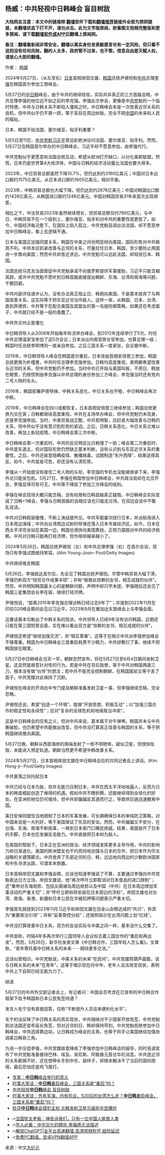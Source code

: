  <!-- 面包屑导航 --> <h2>杨威：中共轻视中日韩峰会 盲目树敌</h2> <p class="notice"><b>大陆网友注意：本文中的链接除 <a href="https://github.com/bannedbook/fanqiang" >翻墙</a>软件下载和<a href="https://github.com/killgcd/justmysocks/blob/master/README.md">翻墙推荐</a>链接外全部为禁网链接，未翻墙状态下打不开，请勿点击。此为文字版禁闻，欲看图文视频完整版和更多禁闻，请下载<a href="https://github.com/bannedbook/fanqiang">翻墙软件或APP</a>后翻墙上禁闻网。</p><p>备注：翻墙看新闻非常安全，翻墙以真实身份发表敏感言论有一定风险，但只看不说则没有任何风险，翻的人太多，政府管不过来，也不管。信息自由是天赋人权，请放心大胆的翻墙。</b></p>  <div class="entry"> <p>作者： <a href="https://www.bannedbook.org/bnews/tag/%e6%9d%a8%e5%a8%81/" class="st_tag internal_tag" rel="tag" title="标签 杨威 下的日志">杨威</a></p> <p id="conimg">2024年5月27日，（从左至右）<a href="https://www.bannedbook.org/bnews/tag/%e6%97%a5%e6%9c%ac/" class="st_tag internal_tag" rel="tag" title="标签 日本 下的日志">日本</a>首相岸田文雄、<a href="https://www.bannedbook.org/bnews/tag/%e9%9f%a9%e5%9b%bd/" class="st_tag internal_tag" rel="tag" title="标签 韩国 下的日志">韩国</a>总统尹锡悦和<a href="https://www.bannedbook.org/bnews/tag/%e4%b8%ad%e5%85%b1/" class="st_tag internal_tag" rel="tag" title="标签 中共 下的日志">中共</a>总理<a href="https://www.bannedbook.org/bnews/tag/%e6%9d%8e%e5%bc%ba/" class="st_tag internal_tag" rel="tag" title="标签 李强 下的日志">李强</a>在韩国首尔参加工商峰会。</p> <p>5月27日的<a href="https://www.bannedbook.org/bnews/tag/%E4%B8%AD%E6%97%A5%E9%9F%A9/" class="st_tag internal_tag" rel="tag" title="标签 中日韩 下的日志">中日韩</a>峰会，由于中共的继续轻视，实际并非真正的三方首脑会晤，中共总理李强的地位远不如之前的李克强。李强此次参会，更像是中<a href="https://www.bannedbook.org/bnews/tag/%E5%85%B1%E5%85%9A/" class="st_tag internal_tag" rel="tag" title="标签 共党 下的日志">共党</a>魁的一个临时特使。中共与日韩关系不断陷入僵局之时，中日韩峰会本是一次改善近邻关系的良机，但中共似乎仍不屑一顾，等于盲目在周边树敌，完全不顾<span class='wp_keywordlink_affiliate'><a href="https://www.bannedbook.org/" title="中国" target="_blank">中国</a></span>的未来和人民的福祉。</p> <p>日本、韩国不如法国、塞尔维亚、匈牙利重要？</p> <p>5月5日至11日，<a href="https://www.bannedbook.org/bnews/tag/%e4%b8%ad%e5%85%b1%e5%85%9a%e9%ad%81/" class="st_tag internal_tag" rel="tag" title="标签 中共党魁 下的日志">中共党魁</a><a href="https://www.bannedbook.org/bnews/tag/%e4%b9%a0%e8%bf%91%e5%b9%b3/" class="st_tag internal_tag" rel="tag" title="标签 习近平 下的日志">习近平</a>曾远赴欧洲访问法国、塞尔维亚、匈牙利。然而，5月27日在韩国首尔举办的中日韩峰会，习近平却不愿意参加，由李强代行。</p> <p>中共党魁似乎更愿意和法国总统互动，希望从欧洲打开缺口，以分化美欧联盟。然而，日本仍是世界第4大经济体，中国与日韩的经济活动量比法国也要大得多。</p> <p>2023年，中日贸易总额虽然下降10.7%，但仍达到约3180亿美元；中国对日本出口额约1575亿美元，从日本进口额约1605亿美元，相对平衡。</p> <p>2023年，中韩贸易总额也大幅下降，但仍达到约2676亿美元；中国对韩国出口额约1428亿美元，从韩国进口额约1248亿美元。中国对韩国贸易31年来首次出现顺差。</p> <p>相比之下，中法贸易2023年虽然继续增长，但贸易总额仅约789亿美元，与中日、中韩贸易不在一个级别上，塞尔维亚、匈牙利对中共的重要性就更低了。如今，中国经济每况愈下，在国际上陷入孤立，中共党魁高调出访法国，却不愿意参加中日韩峰会，看上去逻辑不通。</p> <p>日本与美国正加强同盟关系，韩国在中美之间也明显倾向美国，国际形势对中共极其不利。中共本应抓紧改善与近邻的关系，尽量拉住日本、韩国，至少要防止两国进一步靠向美国；然而中共却舍近求远，中共党魁可以远赴法国，却轻视日本、韩国。</p> <p>法国总统马克龙当面敦促中共党魁承诺不向俄罗斯提供军事援助，习近平只能含糊其辞。或许中共党魁不愿听到日韩首脑直接提出朝鲜、东海、台湾和南海等问题，干脆回避。</p> <p>中共内部评估或许认为，没有办法真正阻止日、韩倒向美国，于是基本放弃了与两国改善关系。这实际等于把东亚近邻当作敌人。这样一来，从韩国、日本、台湾、直到菲律宾，中共等于在配合美国及其盟友的第一岛链防御策略，如果还在考虑面子，中共就已经不是一般的愚蠢了。</p>  <p>中共外交何止是僵化</p> <p>中日韩领导人从2008年开始每年轮流举办峰会，到2012年连续举行了5次。时任中共总理温家宝参加了这5次会议；日本派出内阁官房长官参加，也算总理一级；韩国时任总统李明博则一直亲自参加。之后三国关系一度紧张，会议被中断。</p> <p>2015年，中日韩领导人峰会在韩国首尔重启，日本改由首相安倍晋三参加，韩国总统更换为朴槿惠，中共时任总理李克强参加。日韩均高度重视，表明都希望改善与近邻的关系，但中共党魁仍不参加。当时中共已开始与美国叫板，不把日、韩放在眼里，仍按惯例由李克强以中共总理的身份参加三方峰会，李克强当时还有党内二号人物的名头。</p> <p>2016年，韩国部署萨德导弹，中韩关系恶化，中日关系也不睦，中日韩峰会再次中断。</p> <p>2019年，中日韩峰会在四川成都恢复，日本首相安倍晋三继续参加；韩国总统更换为文在寅；日韩都继续高度重视。中共在主场举办峰会，但中共党魁仍未现身，还是李克强参加。当时，中美贸易战正酣，中共若明智，应赶紧大幅改善与日韩的关系，但中共似乎没有意识到形势的紧迫。之后，日韩关系恶化，中日关系又难以改善，再加上新冠疫情，中日韩峰会第三次中断。</p> <p>中日韩峰会第一次重启时，中共的反应明显比日韩慢了一拍；峰会第二次重启时，中共是东道主，但对国际形势仍然缺乏基本判断，没有认识到与东亚近邻关系的重要性。之后，中共还故意隐瞒疫情、散播病毒，试图制造“东升西降”，结果适得其反。如今，中共岌岌可危，却还没有认清形势。</p> <p>李强从一开始就没有接住二号人物的头衔，李克强的专机也没能被继承下来，李强外访只能坐包机。5月27日，李强在韩国参加中日韩峰会，中共政治局却在北京开会，李强显得可有可无，中共等于降低了参加三方峰会的级别。</p> <p>李强在峰会现场大概只能念稿，没有权限和日韩首脑真正磋商。中日韩峰会实际变成了日韩+1峰会，李强与日韩首脑的会晤应该也只能走过场，在双边会谈中不敢乱说话。</p> <p>中共对日韩假装傲慢，不断上演战狼外交。中共军舰屡次绕行日本，并派航母进入日本周边海域；中共向台湾周边试射的导弹还落入日本专属经济区。如今，日本在西太平洋完全站在美国一边，韩国也很快向美国靠拢，正努力摆脱对中共的经济依赖。中共对日韩只能再打经济牌，但作用却越来越小了。</p> <p>2024年5月26日，韩国总统尹锡悦（左）和中共总理李强（右）在首尔会谈，现场只有李强试图维持笑容。(Ahn Young-Joon– Pool/Getty Images)</p> <p>中共继续推走韩国</p> <p>5月26日，李强抵达首尔后，先会见了韩国总统尹锡悦。尽管中韩贸易大幅下滑，李强仍称双方“经贸合作成果丰硕”；并称“做彼此信赖的友邻、相互成就的伙伴”。然而，中共明知韩国最关心的是朝鲜问题，声明中却只字未提。李强随后还会见了韩国三星集团会长李在镕，继续打经济牌。</p>  <p>尹锡悦说，“距离2015年李克强总理访韩已经过去9年了”；并提到2022年11月在印尼G20峰会期间会见过习近平，2023年9月在雅加达东盟峰会上与李强会面。</p> <p>这番话基本勾勒出了中韩关系的现状。中共领导人已经9年没有访问韩国，近期还只能在第三国短暂会面，实在难以看出双方是“信赖的友邻、相互成就的伙伴”。</p> <p>尹锡悦还希望“继续加强交流”，并“相互尊重”。这等于在暗示中共派李强参加峰会不够尊重。韩国为中日韩峰会三度重启耗费不少精力，中共却敷衍了事，继续不把韩国放在眼里。</p> <p>5月27日中日韩峰会当天一早，朝鲜忽然宣布，将在5月27日至6月4日期间发射卫星。这显然是故意针对性的行为。若是中共在背后指使，等于中共对韩国两面三刀，根本没有做“伙伴”的想法；若中共不能完全控制朝鲜，在韩国面前又等于丢了面子。中共党媒对此保持了沉默。</p> <p>尹锡悦在峰会的开场白中专门提及朝鲜准备发射卫星一事，但李强继续念稿，完全忽略。</p> <p>尹锡悦还说，希望“创造一个环境”，能够“开放思想、积极互动”；以“加强三国合作的稳定性和永续性”；应对“复杂的全球危机和地缘政治冲突”。</p> <p>这是中日韩峰会的应有之义，但对中共来说，基本属于对牛弹琴。韩国并未与中共撕破脸，也仍希望中共能做出改变，但中共没打算真正改善与韩国的关系，等于把韩国继续推向美国。</p> <p>5月27日晚，朝鲜从西部海岸的南端发射了一枚不明物体，疑似卫星，但很快坠毁，未能进入预定轨道。朝鲜当然更不希望中韩改善关系。</p> <p>2024年5月27日，日本首相岸田文雄在中日韩峰会后的共同记者会上讲话。(Kim Hong-ji– Pool/Getty Images)</p> <p>中共衰落之际托起日本</p> <p>中共已经与日本为敌，但并无能力压制日本，中共在西太平洋咄咄逼人，反而为日本的再度崛起创造了难得的机遇。假如中共不瞎折腾，还能继续得到全球化的好处，在亚洲的地位仍可维持，但中共却偏偏反其道而行之，导致供应链迅速撤离中国。</p> <p>美日安保同盟恰当地限制了日本的军事发展，可长期确保日本的单纯防卫策略，对中国来说是一大利好，等于美国保证了东亚的安全。然而，中共偏偏又不安分，在台海、东海、南海不断挑事，一再到日本家门口耀武扬威。结果，美国放开了日本的手脚，日本也在发展反击能力。中共直接把日本树为敌人。</p>  <p>在美国的帮助下，日本正在亚洲的政治、经济领域发挥更多主导作用，中共的影响力却日渐退化。美国的欧洲盟友也不约而同地加强与日本的合作，把日本作为印太战略的关键落脚点。中共舍弃了东部近邻的日、韩，远远地向西边的少数欧洲国家和中东寻求出路，可谓本末倒置。</p> <p>日本首相岸田文雄和李强会晤，应该也知道李强说了不算，主要通过李强向中共党魁表达日方立场。岸田文雄说，他“再次呼吁立即取消对日本食品的进口限制”；还“重申对东海局势、包括尖阁诸岛周边局势以及中国（中共）在日本周边增加军事活动的严重关切”；并“呼吁立即拆除安装在日本周边的浮标”。岸田文雄也对台湾、南海、香港、新疆和日本公民在华被扣押等问题表示严重关切。</p> <p>李强首先就提到2023年11月习近平和岸田文雄在旧金山会晤达成的“共识”，称其为“重要政治引领”；并称“妥善管控分歧”；还按照指示在台湾问题上划“红线”。</p> <p>中共没打算改善中日关系，双方的会谈实际与中美之间一样，基本没什么交集了。</p> <p>中共宣称，时隔4年多再次举行三国领导人会议标志着三国合作的“重启和再出发”。然而，5月26日，新华社发表文章《中日韩合作，三国年轻人怎么看》。文章称，“青年寄托着中日韩关系的未来⋯⋯期待更多交流。”</p> <p>这话似曾相识。中共党魁说，中美关系的未来“在民间”。中共党媒照葫芦画瓢，说与日韩关系的未来“在青年”。这等于暗示现在的中年、老年人没法改变现状，表明中共上下自知已经无能为力了。</p> <p>结语</p> <p>5月27日的中共外交部记者会上，有记者问：中国会否考虑在已宣布的中日韩合作框架下给予韩国和日本公民免签待遇？</p> <p>发言人毛宁没有直接回答，仅称“不断提升人员往来便利化水平”。</p> <p>毛宁的话反映了中日韩关系的真实现状，中共相继对不少国家开放免签，中共党魁到访法国还宣布延长免签，但对近邻的日、韩却保持苛刻。中共党魁拒绝参加中日韩峰会，中共选择靠边站，让日韩成为峰会的主角，也等于拱手让美国继续加强协调美日韩铁三角。</p> <p>为进一步压低李强，中共党媒故意降格了李强参加中日韩峰会的报导，同时高调宣布了中共党魁准备接待巴林、埃及、突尼斯、阿联酋元首访华的消息。中共连近邻的关系都搞不好，还在想伸长手到中东、装样子，却根本解决不了当前的国际困境，最后恐怕还是鸡飞蛋打。</p> <!--<div id="taboola-mid-1"></div>--><ul class='op-related-articles' title='相关阅读'> <li><a href='https://www.bannedbook.org/bnews/baitai/20240529/2042626.html' target='_blank'>专家：<b>中日韩</b>峰会举行的意义</a></li> <li><a href='https://www.bannedbook.org/bnews/comments/20240528/2042592.html' target='_blank'>时事大家谈：<b>中日韩</b>重启峰会，三国关系能“重启”吗？</a></li> <li><a href='https://www.bannedbook.org/bnews/ssgc/20240528/2042506.html' target='_blank'>中共轻视<b>中日韩</b>峰会 盲目树敌</a></li> <li><a href='https://www.bannedbook.org/bnews/bannedvideo/20240528/2042495.html' target='_blank'>时事大家谈：外有军演、内有抗议，520后的台湾怎么走？<b>中日韩</b>重启峰会，三国关系能“重启”吗？</a></li> <li><a href='https://www.bannedbook.org/bnews/headline/20240528/2042426.html' target='_blank'>批评<b>中日韩</b>峰会侵犯主权 北韩发射卫星示威却半空爆炸</a></li> </ul> <ul class="texttj"> <li>🔥<a href="https://www.bannedbook.org/bnews/ssgc/20230219/1850782.html" target="_blank">法国犹太老板：神告诉我们，只有一位中国人能救人类</a></li> <li>🔥<a href="https://www.bannedbook.org/bnews/comments/20220220/1694796.html" target="_blank">华人必看：中华文化的飓风 幸福感无法描述</a></li> <li>🔥<a href="https://github.com/bannedbook/fanqiang/wiki/V2ray%E6%9C%BA%E5%9C%BA" target="_blank">解锁ChatGPT|全平台高速翻墙:高清视频秒开,超低延迟</a></li> <li>🔥<a href="https://github.com/bannedbook/fanqiang/wiki/%E7%A6%81%E9%97%BB%E7%BD%91%E5%AE%89%E5%8D%93%E7%BF%BB%E5%A2%99%E6%96%B0%E9%97%BBAPP" target="_blank">免费PC翻墙、安卓VPN翻墙APP</a></li> </ul><p class="src-info">来源：中文<span class='wp_keywordlink_affiliate'><a href="http://www.epochtimes.com/" title="大纪元" target="_blank">大纪元</a></span> </p> <a name='sharetosocial'></a> <div style="margin-bottom:5px;padding-bottom:5px;clear:both"> <div id="archive-pix-1" class="banner-ads"> <!-- AuctionX Display platform tag START --> <div id="27602x728x90x621x_ADSLOT1" clicktrack="%%CLICK_URL_ESC%%"></div>  <!-- AuctionX Display platform tag END --> </div> <div id="archive-pix-2" class="banner-ads"> <!-- AuctionX Display platform tag START --> <div id="27556x300x250x621x_ADSLOT1" clicktrack="%%CLICK_URL_ESC%%" style="margin:0 auto;text-align:center"></div>  <!-- AuctionX Display platform tag END --> </div> </div>  <div id="archive-pix-1" class="banner-ads"> <!-- AuctionX Display platform tag START --> <div id="27603x728x90x621x_ADSLOT1" clicktrack="%%CLICK_URL_ESC%%"></div>  <!-- AuctionX Display platform tag END --> </div> </div><!--END ENTRY--> 